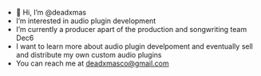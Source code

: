 - 👋 Hi, I’m @deadxmas
- I’m interested in audio plugin development
- I’m currently a producer apart of the production and songwriting team Dec6
- I want to learn more about audio plugin develpoment and eventually sell and distribute my own custom audio plugins
- You can reach me at deadxmasco@gmail.com
